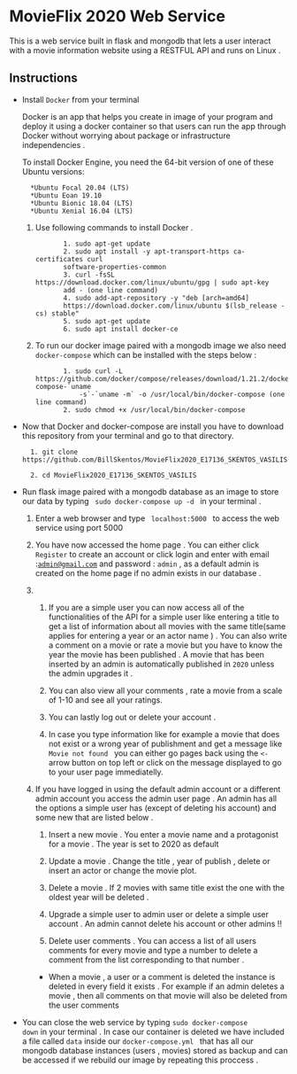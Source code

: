 # MovieFlix  2020 Web Service

This is a web service built in flask and mongodb that lets a user interact with a movie information website using a RESTFUL API and runs on Linux .  

## Instructions 

* Install <code>Docker</code> from your terminal 
    
    Docker is an app that helps you create in image of your program and deploy it using a docker container so that  users can run  the app through Docker without worrying  about package or infrastructure independencies .
    
    To install Docker Engine, you need the 64-bit version of one of these Ubuntu versions:

        *Ubuntu Focal 20.04 (LTS)
        *Ubuntu Eoan 19.10
        *Ubuntu Bionic 18.04 (LTS)
        *Ubuntu Xenial 16.04 (LTS)


  1. Use following commands to install Docker  .

                1. sudo apt-get update
                2. sudo apt install -y apt-transport-https ca-certificates curl
                software-properties-common
                3. curl -fsSL https://download.docker.com/linux/ubuntu/gpg | sudo apt-key
                add - (one line command)
                4. sudo add-apt-repository -y "deb [arch=amd64]
                https://download.docker.com/linux/ubuntu $(lsb_release -cs) stable"
                5. sudo apt-get update
                6. sudo apt install docker-ce

  2. To run our docker image paired with a mongodb image we also need <code>docker-compose</code> which can be installed with the steps below :

                1. sudo curl -L https://github.com/docker/compose/releases/download/1.21.2/docker-compose-`uname
                    -s`-`uname -m` -o /usr/local/bin/docker-compose (one line command)
                2. sudo chmod +x /usr/local/bin/docker-compose

* Now that Docker and docker-compose are install you have to download this repository from your terminal and go to that directory.

        1. git clone https://github.com/BillSkentos/MovieFlix2020_E17136_SKENTOS_VASILIS.git
        
        2. cd MovieFlix2020_E17136_SKENTOS_VASILIS


* Run flask image paired with a mongodb database as an image to store our data  by typing <code> sudo docker-compose up -d  </code> in your terminal .


    1. Enter a web browser and type <code> localhost:5000 </code> to access the web service using port 5000

    2. You have now accessed the home page . You can either click <code>Register</code> to create an account or click login and enter with email :<code>admin@gmail.com</code> and password : <code>admin</code> , as a default admin is created on the home page if no admin exists in our database .

    3. 
        1. If you are a simple user you can now access all of the functionalities of the API for a simple user like entering a title to get a list of information about all movies with the same title(same applies for entering a year or an actor name ) . You can also write a comment on a movie or rate a movie but you have to know the year the movie has been published . A movie that has been inserted by an admin is automatically published in <code>2020</code> unless the admin upgrades it . 

        2. You can also view all your comments , rate a movie from a scale of 1-10 and see all your ratings.

        3. You can lastly log out or delete your account . 

        4. In case you type information like for example a movie that does not exist or a wrong year of publishment and get a message 
        like <code> Movie not found </code> you can either go pages back using the <code><-</code> arrow button on top left or click on the message displayed to go to your user page immediatelly.



    4. If you have logged in using the default admin account or a different admin account you access the admin user page . An admin 
    has all the options a simple user has (except of deleting his account) and some new that are listed below . 
            
        1. Insert a new movie . You enter a movie name and a protagonist for a movie . The year is set to 2020 as default 

        2. Update a movie . Change the title , year of publish , delete or insert an actor or change the movie plot.

        3. Delete a  movie . If 2 movies with same title exist the one with the oldest year will be deleted .  

        4. Upgrade a  simple user to admin user or delete a simple user account . An admin cannot delete his account or other admins !!

        5. Delete user comments . You can access a list of all users comments for every movie and type a number to delete a comment from the list corresponding to that number . 


        * When a movie , a user or a comment is deleted the instance is deleted in every field it exists . For example if an admin     deletes a  movie , then all comments on that movie will also be deleted from the user comments


* You can close the web service by typing <code>sudo docker-compose down</code> in your terminal . In case our container is deleted we have included a file called <code>data</code> inside our <code>docker-compose.yml </code> that has all our mongodb database instances (users , movies) stored as backup and can be accessed if we rebuild our image by repeating this proccess .              
